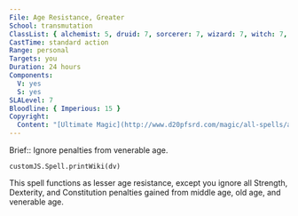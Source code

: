 ```yaml
---
File: Age Resistance, Greater
School: transmutation
ClassList: { alchemist: 5, druid: 7, sorcerer: 7, wizard: 7, witch: 7, occultist: 5, psychic: 7 }
CastTime: standard action
Range: personal
Targets: you
Duration: 24 hours
Components:
  V: yes
  S: yes
SLALevel: 7
Bloodline: { Imperious: 15 }
Copyright:
  Content: "[Ultimate Magic](http://www.d20pfsrd.com/magic/all-spells/a/age-resistance)"
---
```

Brief:: Ignore penalties from venerable age.

```dataviewjs
customJS.Spell.printWiki(dv)
```

This spell functions as lesser age resistance, except you ignore all Strength, Dexterity, and Constitution penalties gained from middle age, old age, and venerable age.
